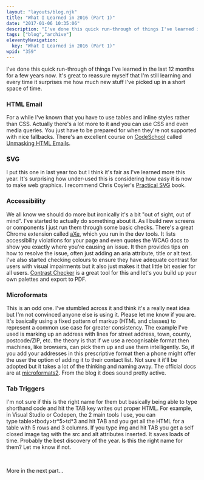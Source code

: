 ```yaml
---
layout: "layouts/blog.njk"
title: "What I Learned in 2016 (Part 1)"
date: "2017-01-06 10:35:06"
description: "I've done this quick run-through of things I've learned in the last 12 months for a few years now"
tags: ["blog","archive"]
eleventyNavigation:
  key: "What I Learned in 2016 (Part 1)"
wpid: "359"
---
```

I've done this quick run-through of things I've learned in the last 12 months for a few years now. It's great to reassure myself that I'm still learning and every time it surprises me how much new stuff I've picked up in a short space of time.
<h3>HTML Email</h3>
For a while I've known that you have to use tables and inline styles rather than CSS. Actually there's a lot more to it and you can use CSS and even media queries. You just have to be prepared for when they're not supported with nice fallbacks. There's an excellent course on <a href="https://www.codeschool.com" target="_blank">CodeSchool</a> called <a href="https://www.codeschool.com/courses/unmasking-html-emails" target="_blank">Unmasking HTML Emails</a>.
<h3>SVG</h3>
I put this one in last year too but I think it's fair as I've learned more this year. It's surprising how under-used this is considering how easy it is now to make web graphics. I recommend Chris Coyier's <a href="https://abookapart.com/products/practical-svg" target="_blank">Practical SVG</a> book.
<h3>Accessibility</h3>
We all know we should do more but ironically it's a bit "out of sight, out of mind". I've started to actually do something about it. As I build new screens or components I just run them through some basic checks. There's a great Chrome extension called <a href="https://chrome.google.com/webstore/detail/axe/lhdoppojpmngadmnindnejefpokejbdd?utm_source=chrome-app-launcher-info-dialog" target="_blank">aXe</a>, which you run in the dev tools. It lists accessibility violations for your page and even quotes the WCAG docs to show you exactly where you're causing an issue. It then provides tips on how to resolve the issue, often just adding an aria attribute, title or alt text. I've also started checking colours to ensure they have adequate contrast for users with visual impairments but it also just makes it that little bit easier for all users. <a href="http://contrastchecker.com/" target="_blank">Contrast Checker</a> is a great tool for this and let's you build up your own palettes and export to PDF.
<h3>Microformats</h3>
This is an odd one. I've stumbled across it and think it's a really neat idea but I'm not convinced anyone else is using it. Please let me know if you are. It's basically using a fixed pattern of markup (HTML and classes) to represent a common use case for greater consistency. The example I've used is marking up an address with lines for street address, town, county, postcode/ZIP, etc. the theory is that if we use a recognisable format then machines, like browsers, can pick them up and use them intelligently. So, if you add your addresses in this prescriptive format then a phone might offer the user the option of adding it to their contact list. Not sure it it'll be adopted but it takes a lot of the thinking and naming away. The official docs are at <a href="http://microformats.org/wiki/microformats2" target="_blank">microformats2</a>. From the blog it does sound pretty active.
<h3>Tab Triggers</h3>
I'm not sure if this is the right name for them but basically being able to type shorthand code and hit the TAB key writes out proper HTML. For example, in Visual Studio or Codepen, the 2 main tools I use, you can type table&gt;tbody&gt;tr*5&gt;td*3 and hit TAB and you get all the HTML for a table with 5 rows and 3 columns. If you type img and hit TAB you get a self closed image tag with the src and alt attributes inserted. It saves loads of time. Probably the best discovery of the year. Is this the right name for them? Let me know if not.

&nbsp;

More in the next part...

&nbsp;